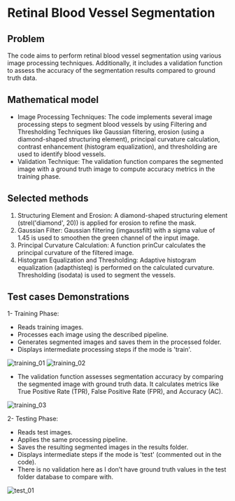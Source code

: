 # Retinal Blood Vessel Segmentation

## Problem

The code aims to perform retinal blood vessel segmentation using various image processing techniques. Additionally, it includes a validation function to assess the accuracy of the segmentation results compared to ground truth data.

## Mathematical model 

-	Image Processing Techniques: The code implements several image processing steps to segment blood vessels by using Filtering and Thresholding Techniques like Gaussian filtering, erosion (using a diamond-shaped structuring element), principal curvature calculation, contrast enhancement (histogram equalization), and thresholding are used to identify blood vessels.
-	Validation Technique: The validation function compares the segmented image with a ground truth image to compute accuracy metrics in the training phase.

## Selected methods

1.	Structuring Element and Erosion: A diamond-shaped structuring element (strel('diamond', 20)) is applied for erosion to refine the mask.
2.	Gaussian Filter: Gaussian filtering (imgaussfilt) with a sigma value of 1.45 is used to smoothen the green channel of the input image.
3.	Principal Curvature Calculation: A function prinCur calculates the principal curvature of the filtered image.
4.	Histogram Equalization and Thresholding: Adaptive histogram equalization (adapthisteq) is performed on the calculated curvature. Thresholding (isodata) is used to segment the vessels.

## Test cases Demonstrations

1-	Training Phase:
-	Reads training images.
-	Processes each image using the described pipeline.
-	Generates segmented images and saves them in the processed folder.
-	Displays intermediate processing steps if the mode is 'train'.

![training_01]('./sources/readmeData/training_01.png')
![training_02]('/sources/readmeData/training_02.png')


-	The validation function assesses segmentation accuracy by comparing the segmented image with ground truth data.
It calculates metrics like True Positive Rate (TPR), False Positive Rate (FPR), and Accuracy (AC).

![training_03]('/sources/readmeData/training_03.png')

2-	Testing Phase:
-	Reads test images.
-	Applies the same processing pipeline.
-	Saves the resulting segmented images in the results folder.
-	Displays intermediate steps if the mode is 'test' (commented out in the code).
-	There is no validation here as I don’t have ground truth values in the test folder database to compare with.

![test_01]('/sources/readmeData/test_01.png')




